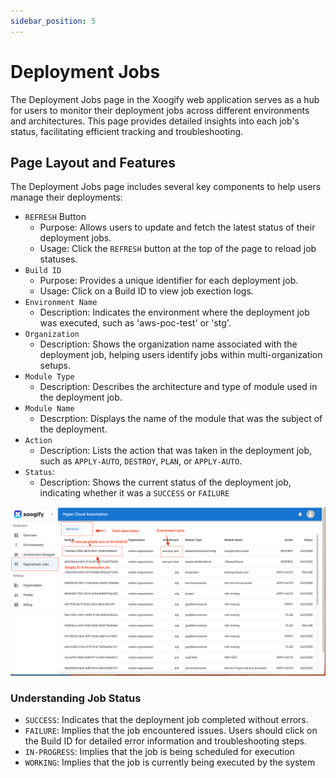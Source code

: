 ```yaml
---
sidebar_position: 5
---
```


# Deployment Jobs

The Deployment Jobs page in the Xoogify web application serves as a hub for users to monitor their deployment jobs across different environments and architectures. This page provides detailed insights into each job's status, facilitating efficient tracking and troubleshooting.

## Page Layout and Features

The Deployment Jobs page includes several key components to help users manage their deployments:

- `REFRESH` Button
  - Purpose: Allows users to update and fetch the latest status of their deployment jobs.
  - Usage: Click the `REFRESH` button at the top of the page to reload job statuses.
- `Build ID`
  - Purpose: Provides a unique identifier for each deployment job.
  - Usage: Click on a Build ID to view job exection logs.
- `Environment Name`
  - Description: Indicates the environment where the deployment job was executed, such as 'aws-poc-test' or 'stg'.
- `Organization`
  - Description: Shows the organization name associated with the deployment job, helping users identify jobs within multi-organization setups.
- `Module Type`
  - Description: Describes the architecture and type of module used in the deployment job.
- `Module Name`
  - Descrption: Displays the name of the module that was the subject of the deployment.
- `Action`
  - Description: Lists the action that was taken in the deployment job, such as `APPLY-AUTO`, `DESTROY`, `PLAN`, or `APPLY-AUTO`.
- `Status`:
  - Description: Shows the current status of the deployment job, indicating whether it was a `SUCCESS` or `FAILURE`

![Deployment Jobs](./img/DeploymentJobs.png)

### Understanding Job Status

- `SUCCESS`: Indicates that the deployment job completed without errors.
- `FAILURE`: Implies that the job encountered issues. Users should click on the Build ID for detailed error information and troubleshooting steps.
- `IN-PROGRESS`: Implies that the job is being scheduled for execution
- `WORKING`: Implies that the job is currently being executed by the system
